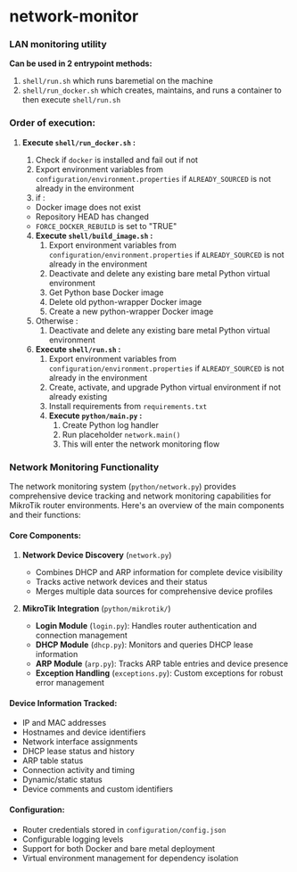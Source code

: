 # network-monitor
### LAN monitoring utility

**Can be used in 2 entrypoint methods:**
1. `shell/run.sh` which runs baremetial on the machine
2. `shell/run_docker.sh` which creates, maintains, and runs a container to then execute `shell/run.sh`


### Order of execution:
1. **Execute `shell/run_docker.sh` :**
    1. Check if `docker` is installed and fail out if not
    2. Export environment variables from `configuration/environment.properties` if `ALREADY_SOURCED` is not already in the environment
    3. if :
    * Docker image does not exist
    * Repository HEAD has changed
    * `FORCE_DOCKER_REBUILD` is set to "TRUE"
        
    4. **Execute `shell/build_image.sh` :**
        1. Export environment variables from `configuration/environment.properties` if `ALREADY_SOURCED` is not already in the environment
        2. Deactivate and delete any existing bare metal Python virtual environment
        3. Get Python base Docker image
        4. Delete old python-wrapper Docker image
        5. Create a new python-wrapper Docker image
    5. Otherwise : 
        1. Deactivate and delete any existing bare metal Python virtual environment
    6. **Execute `shell/run.sh` :**
        1. Export environment variables from `configuration/environment.properties` if `ALREADY_SOURCED` is not already in the environment
        2. Create, activate, and upgrade Python virtual environment if not already existing
        3. Install requirements from `requirements.txt`
        4. **Execute `python/main.py` :**
            1. Create Python log handler
            2. Run placeholder `network.main()`
            3. This will enter the network monitoring flow

### Network Monitoring Functionality

The network monitoring system (`python/network.py`) provides comprehensive device tracking and network monitoring capabilities for MikroTik router environments. Here's an overview of the main components and their functions:

#### Core Components:

1. **Network Device Discovery** (`network.py`)
   - Combines DHCP and ARP information for complete device visibility
   - Tracks active network devices and their status
   - Merges multiple data sources for comprehensive device profiles

2. **MikroTik Integration** (`python/mikrotik/`)
   - **Login Module** (`login.py`): Handles router authentication and connection management
   - **DHCP Module** (`dhcp.py`): Monitors and queries DHCP lease information
   - **ARP Module** (`arp.py`): Tracks ARP table entries and device presence
   - **Exception Handling** (`exceptions.py`): Custom exceptions for robust error management

#### Device Information Tracked:
- IP and MAC addresses
- Hostnames and device identifiers
- Network interface assignments
- DHCP lease status and history
- ARP table status
- Connection activity and timing
- Dynamic/static status
- Device comments and custom identifiers

#### Configuration:
- Router credentials stored in `configuration/config.json`
- Configurable logging levels
- Support for both Docker and bare metal deployment
- Virtual environment management for dependency isolation
